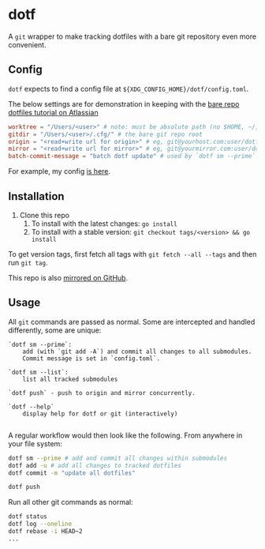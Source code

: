 # dotf

A `git` wrapper to make tracking dotfiles with a bare git repository even more
convenient.

## Config

`dotf` expects to find a config file at `${XDG_CONFIG_HOME}/dotf/config.toml`.

The below settings are for demonstration in keeping with the
[bare repo dotfiles tutorial on Atlassian](https://www.atlassian.com/git/tutorials/dotfiles)

```toml
worktree = "/Users/<user>" # note: must be absolute path (no $HOME, ~/, etc.. yet)
gitdir = "/Users/<user>/.cfg/" # the bare git repo root
origin = "<read+write url for origin>" # eg, git@yourhost.com:user/dotfiles
mirror = "<read+write url for mirror>" # eg, git@yourmirror.com:user/dotfiles
batch-commit-message = "batch dotf update" # used by `dotf sm --prime` for submodule commit message
```

For example, my config
[is here](https://git.sr.ht/~tjex/dotfiles/tree/mac/item/.config/dotf/config.toml).

## Installation

1. Clone this repo
   1. To install with the latest changes: `go install`
   2. To install with a stable version:
      `git checkout tags/<version> && go install`

To get version tags, first fetch all tags with `git fetch --all --tags` and then
run `git tag`.

This repo is also [mirrored on GitHub](https://github.com/tjex/dotf).

## Usage

All `git` commands are passed as normal. Some are intercepted and handled
differently, some are unique:

```text
`dotf sm --prime`:
    add (with `git add -A`) and commit all changes to all submodules.
    Commit message is set in `config.toml`.

`dotf sm --list`:
    list all tracked submodules

`dotf push` - push to origin and mirror concurrently.

`dotf --help`
    display help for dotf or git (interactively)


```

A regular workflow would then look like the following. From anywhere in your
file system:

```bash
dotf sm --prime # add and commit all changes within submodules
dotf add -u # add all changes to tracked dotfiles
dotf commit -m "update all dotfiles"

dotf push
```

Run all other git commands as normal:

```bash
dotf status
dotf log --oneline
dotf rebase -i HEAD~2
...
```

